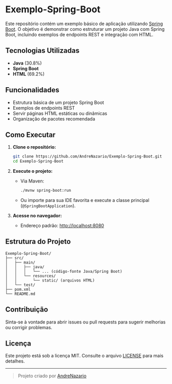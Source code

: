 # Exemplo-Spring-Boot

Este repositório contém um exemplo básico de aplicação utilizando [Spring Boot](https://spring.io/projects/spring-boot). O objetivo é demonstrar como estruturar um projeto Java com Spring Boot, incluindo exemplos de endpoints REST e integração com HTML.

## Tecnologias Utilizadas

- **Java** (30.8%)
- **Spring Boot**
- **HTML** (69.2%)

## Funcionalidades

- Estrutura básica de um projeto Spring Boot
- Exemplos de endpoints REST
- Servir páginas HTML estáticas ou dinâmicas
- Organização de pacotes recomendada

## Como Executar

1. **Clone o repositório:**
   ```bash
   git clone https://github.com/AndreNazario/Exemplo-Spring-Boot.git
   cd Exemplo-Spring-Boot
   ```

2. **Execute o projeto:**
   - Via Maven:
     ```bash
     ./mvnw spring-boot:run
     ```
   - Ou importe para sua IDE favorita e execute a classe principal (`@SpringBootApplication`).

3. **Acesse no navegador:**
   - Endereço padrão: [http://localhost:8080](http://localhost:8080)

## Estrutura do Projeto

```
Exemplo-Spring-Boot/
├── src/
│   ├── main/
│   │   ├── java/
│   │   │   └── ... (código-fonte Java/Spring Boot)
│   │   └── resources/
│   │       └── static/ (arquivos HTML)
│   └── test/
├── pom.xml
└── README.md
```

## Contribuição

Sinta-se à vontade para abrir issues ou pull requests para sugerir melhorias ou corrigir problemas.

## Licença

Este projeto está sob a licença MIT. Consulte o arquivo [LICENSE](LICENSE) para mais detalhes.

---

> Projeto criado por [AndreNazario](https://github.com/AndreNazario)
